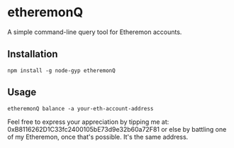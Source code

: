 # etheremonQ

A simple command-line query tool for Etheremon accounts.

## Installation

```
npm install -g node-gyp etheremonQ
```

## Usage

```
etheremonQ balance -a your-eth-account-address
```

Feel free to express your appreciation by tipping me at: 0xB8116262D1C33fc2400105bE73d9e32b60a72F81
or else by battling one of my Etheremon, once that's possible. It's the same address.
